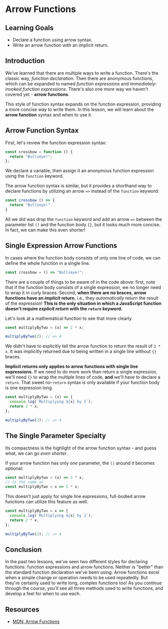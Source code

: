 # Arrow Functions

## Learning Goals

- Declare a function using arrow syntax.
- Write an arrow function with an implicit return.

## Introduction

We've learned that there are multiple ways to write a function. There's the
classic way, _function declaration_. Then there are anonymous functions, which
can be expanded to named _function expressions_ and _immediately-invoked
function expressions_. There's also one more way we haven't covered yet -
**arrow functions**.

This style of function syntax expands on the function expression, providing a
more concise way to write them. In this lesson, we will learn about the **arrow
function** syntax and when to use it.

## Arrow Function Syntax

First, let's review the function expression syntax:

```js
const crossbow = function () {
  return "Bullseye!";
};
```

We declare a variable, then assign it an anonymous function expression using the
`function` keyword.

The arrow function syntax is similar, but it provides a shorthand way to declare
functions by utilizing an arrow `=>` instead of the `function` keyword:

```js
const crossbow () => {
  return "Bullseye!"
}
```

All we did was drop the `function` keyword and add an arrow `=>` between the
parameter list `()` and the function body `{}`, but it looks much more concise.
In fact, we can make this even shorter!

## Single Expression Arrow Functions

In cases where the function body consists of only one line of code, we can
define the whole function in a single line.

```js
const crossbow = () => "Bullseye!";
```

There are a couple of things to be aware of in the code above: first, note that
if the function body consists of a single expression, we no longer need to wrap
it in curly braces. Second, **when there are no braces, arrow functions have an
_implicit_ return**, i.e., they _automatically_ return the result of the
expression! **This is the only situation in which a JavaScript function doesn't
require _explicit return_ with the `return` keyword.**

Let's look at a mathematical function to see that more clearly.

```js
const multiplyByTwo = (x) => 2 * x;

multiplyByTwo(2); // => 4
```

We didn't have to explicitly tell the arrow function to return the result of
`2 * x`. It was implicitly returned due to being written in a single line
without `{}` braces.

**Implicit returns only applies to arrow functions with single line
expressions.** If we need to do more work than return a single expression, we'll
need `{}` to wrap the multiple lines of code, **and** we'll have to declare a
`return`. That sweet no-`return` syntax is only available if your function body
is one expression long.

```js
const multiplyByTwo = (x) => {
  console.log(`Multiplying ${x} by 2`);
  return 2 * x;
};

multiplyByTwo(2); // => 4
```

## The Single Parameter Specialty

Its compactness is the highlight of the arrow function syntax - and guess what,
we can go _even shorter_.

If your arrow function has only _one_ parameter, the `()` around it becomes
optional:

```js
const multiplyByTwo = (x) => 2 * x;
// is the same as
const multiplyByTwo = x => 2 * x;
```

This doesn't just apply for single line expressions, full-bodied arrow functions
can utilize this feature as well.

```js
const multiplyByTwo = x => {
  console.log(`Multiplying ${x} by 2`);
  return 2 * x;
};

multiplyByTwo(2); // => 4
```

## Conclusion

In the past two lessons, we've seen two different styles for declaring
functions: function expressions and arrow functions. Neither is "better" than
the standard function declaration we've been using. Arrow functions excel when a
simple change or operation needs to be used repeatedly. But they're certainly
used to write long, complex functions too! As you continue through the course,
you'll see all three methods used to write functions, and develop a feel for
when to use each.

## Resources

- [MDN: Arrow Functions][arrow functions]

[arrow functions]:
  https://developer.mozilla.org/en-US/docs/Web/JavaScript/Reference/Functions/Arrow_functions
